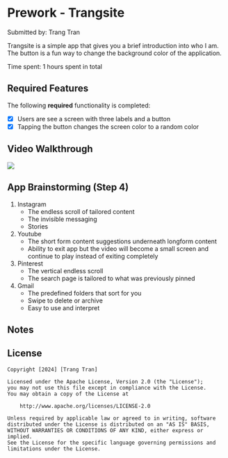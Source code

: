 # Prework - Trangsite

Submitted by: Trang Tran

Trangsite is a simple app that gives you a brief introduction into who I am. The button is a fun way to change the background color of the application.

Time spent: 1 hours spent in total

## Required Features

The following **required** functionality is completed:

- [x] Users are see a screen with three labels and a button
- [x] Tapping the button changes the screen color to a random color
 
## Video Walkthrough
<div>
    <a href="https://www.loom.com/share/9087d5b7572a4f7cbae5ecaa7ba4a0c4">
    </a>
    <a href="https://www.loom.com/share/9087d5b7572a4f7cbae5ecaa7ba4a0c4">
      <img style="max-width:300px;" src="https://cdn.loom.com/sessions/thumbnails/9087d5b7572a4f7cbae5ecaa7ba4a0c4-e4300485c83cb231-full-play.gif">
    </a>
</div>

## App Brainstorming (Step 4)
1. Instagram
   - The endless scroll of tailored content
   - The invisible messaging
   - Stories
2. Youtube
   - The short form content suggestions underneath longform content
   - Ability to exit app but the video will become a small screen and continue to play instead of exiting completely
3. Pinterest
   - The vertical endless scroll
   - The search page is tailored to what was previously pinned
4. Gmail
   - The predefined folders that sort for you
   - Swipe to delete or archive
   - Easy to use and interpret 
## Notes

## License

    Copyright [2024] [Trang Tran]

    Licensed under the Apache License, Version 2.0 (the "License");
    you may not use this file except in compliance with the License.
    You may obtain a copy of the License at

        http://www.apache.org/licenses/LICENSE-2.0

    Unless required by applicable law or agreed to in writing, software
    distributed under the License is distributed on an "AS IS" BASIS,
    WITHOUT WARRANTIES OR CONDITIONS OF ANY KIND, either express or implied.
    See the License for the specific language governing permissions and
    limitations under the License.
